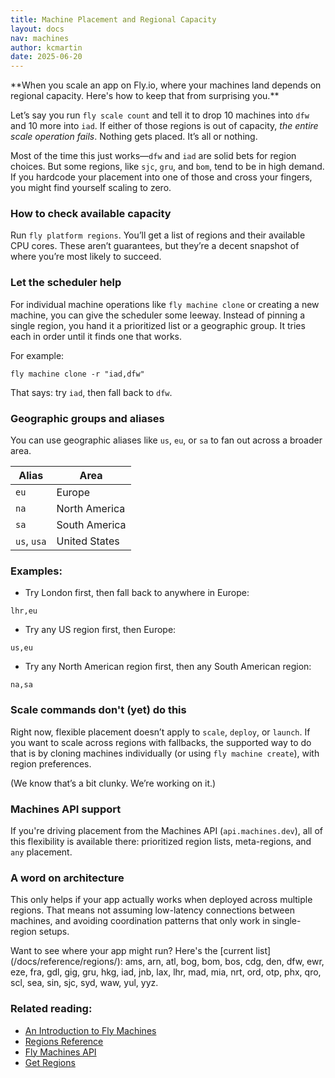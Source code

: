 ```yaml
---
title: Machine Placement and Regional Capacity
layout: docs
nav: machines
author: kcmartin
date: 2025-06-20
---
```


<div class="callout">
**When you scale an app on Fly.io, where your machines land depends on regional capacity. Here's how to keep that from surprising you.**
</div>

Let’s say you run `fly scale count` and tell it to drop 10 machines into `dfw` and 10 more into `iad`. If either of those regions is out of capacity, _the entire scale operation fails_. Nothing gets placed. It’s all or nothing.

Most of the time this just works—`dfw` and `iad` are solid bets for region choices. But some regions, like `sjc`, `gru`, and `bom`, tend to be in high demand. If you hardcode your placement into one of those and cross your fingers, you might find yourself scaling to zero.

### How to check available capacity

Run `fly platform regions`. You’ll get a list of regions and their available CPU cores. These aren’t guarantees, but they’re a decent snapshot of where you’re most likely to succeed.

### Let the scheduler help

For individual machine operations like `fly machine clone` or creating a new machine, you can give the scheduler some leeway. Instead of pinning a single region, you hand it a prioritized list or a geographic group. It tries each in order until it finds one that works.

For example:

```
fly machine clone -r "iad,dfw"
```

That says: try `iad`, then fall back to `dfw`.

### Geographic groups and aliases

You can use geographic aliases like `us`, `eu`, or `sa` to fan out across a broader area.

| Alias | Area|
|---------|------------------------|
| `eu` | Europe |
| `na` | North America |
| `sa` | South America |
| `us`, `usa` | United States |
 

### Examples:

- Try London first, then fall back to anywhere in Europe:

```
lhr,eu
```

- Try any US region first, then Europe:

```
us,eu
```

- Try any North American region first, then any South American region:

```
na,sa
```


### Scale commands don't (yet) do this

Right now, flexible placement doesn’t apply to `scale`, `deploy`, or `launch`. If you want to scale across regions with fallbacks, the supported way to do that is by cloning machines individually (or using `fly machine create`), with region preferences.

(We know that’s a bit clunky. We’re working on it.)

### Machines API support

If you're driving placement from the Machines API (`api.machines.dev`), all of this flexibility is available there: prioritized region lists, meta-regions, and `any` placement.

### A word on architecture

This only helps if your app actually works when deployed across multiple regions. That means not assuming low-latency connections between machines, and avoiding coordination patterns that only work in single-region setups.

<div class="callout">
Want to see where your app might run? 
Here's the [current list](/docs/reference/regions/): ams, arn, atl, bog, bom, bos, cdg, den, dfw, ewr, eze, fra, gdl, gig, gru, hkg, iad, jnb, lax, lhr, mad, mia, nrt, ord, otp, phx, qro, scl, sea, sin, sjc, syd, waw, yul, yyz.
</div>


### Related reading:

- [An Introduction to Fly Machines](/docs/machines/overview/)
- [Regions Reference](/docs/reference/regions/)
- [Fly Machines API](/docs/machines/api/)
- [Get Regions](https://docs.machines.dev/#tag/platform/get/platform/regions)
